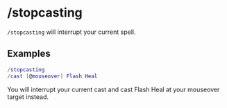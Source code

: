 # /stopcasting

`/stopcasting` will interrupt your current spell.

## Examples

```lua
/stopcasting
/cast [@mouseover] Flash Heal
```

You will interrupt your current cast and cast Flash Heal at your mouseover
target instead.